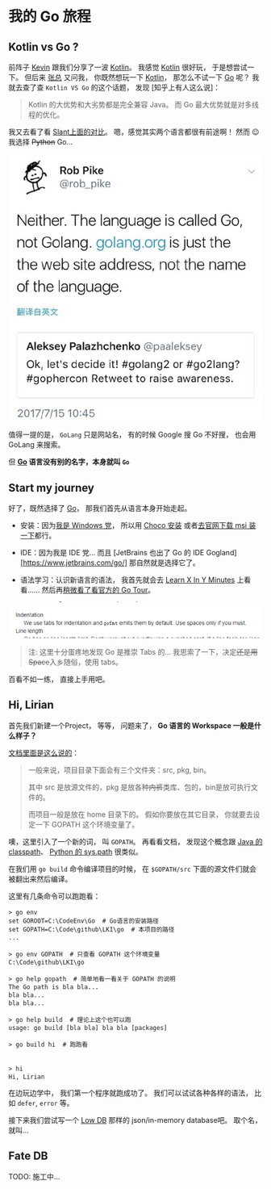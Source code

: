 # 我的 Go 旅程

## Kotlin vs Go ?

前阵子 [Kevin][kevin] 跟我们分享了一波 [Kotlin][kotlin]。
我感觉 [Kotlin][kotlin] 很好玩，
于是想尝试一下。
但后来 [张总][tothegump] 又问我，
你既然想玩一下 [Kotlin][kotlin]，
那怎么不试一下 [Go][go] 呢？
我就去查了查 `Kotlin VS Go` 的这个话题，
发现 [知乎上有人这么说]：

> Kotlin 的大优势和大劣势都是完全兼容 Java。
> 而 Go 最大优势就是对多线程的优化。

我又去看了看 [Slant上面的对比][slant-kotlin-go]。
嗯，感觉其实两个语言都很有前途啊！
然而 :wink: 我选择 ~~Python~~ Go...

![go-name][go-name]

值得一提的是，
`GoLang` 只是网站名，
有的时候 Google 搜 Go 不好搜，
也会用 GoLang 来搜索。

但 **[Go][go] 语言没有别的名字，本身就叫 `Go`**


## Start my journey

好了，既然选择了 [Go][go]，
那我们首先从语言本身开始走起。

* 安装：因为[我是 Windows 党][windows-setup]，
所以用 [Choco 安装][choco] 或者[去官网下载 msi 装一下][go-dl]都行。

* IDE：因为我是 IDE 党...
而且 [JetBrains 也出了 Go 的 IDE Gogland][https://www.jetbrains.com/go/]
那自然就是选择它了。

* 语法学习：认识新语言的语法，
我首先就会去 [Learn X In Y Minutes][xy-go] 上看看……
然后再[稍微看了看官方的 Go Tour][go-tour]。

![wtf-tabs][tabs]

> 注: 这里十分蛋疼地发现 Go 是推崇 Tabs 的...
> 我思索了一下，决定~~还是用 Space~~入乡随俗，使用 tabs。

百看不如一练，
直接上手用吧。


## Hi, Lirian

首先我们新建一个Project，
等等，
问题来了，
**Go 语言的 Workspace 一般是什么样子？**

[文档里面是这么说的][go-workspace]：

> 一般来说，项目目录下面会有三个文件夹：src, pkg, bin。
>
> 其中 src 是放源文件的，pkg 是放各种~~内裤~~类库、包的，bin是放可执行文件的。
>
> 而项目一般是放在 home 目录下的。
> 假如你要放在其它目录，
> 你就要去设定一下 GOPATH 这个环境变量了。

噢，这里引入了一个新的词，
叫 `GOPATH`。
再看看文档，
发现这个概念跟 [Java 的 classpath][classpath]、
[Python 的 sys.path][sys-path] 很类似。

在我们用 `go build` 命令编译项目的时候，
在 `$GOPATH/src` 下面的源文件们就会被翻出来然后编译。

这里有几条命令可以跑跑看：

```
> go env
set GOROOT=C:\CodeEnv\Go  # Go语言的安装路径
set GOPATH=C:\Code\github\LKI\go  # 本项目的路径
...

> go env GOPATH  # 只查看 GOPATH 这个环境变量
C:\Code\github\LKI\go

> go help gopath  # 简单地看一看关于 GOPATH 的说明
The Go path is bla bla...
bla bla...
bla bla...

> go help build  # 理论上这个也可以跑
usage: go build [bla bla] bla bla [packages]

> go build hi  # 跑跑看


> hi
Hi, Lirian
```

在边玩边学中，
我们第一个程序就跑成功了。
我们可以试试各种各样的语法，
比如 `defer`, `error` 等。

接下来我们尝试写一个 [Low DB][lowdb] 那样的 json/in-memory database吧。
取个名，就叫…


## Fate DB

TODO: 施工中...


[kevin]: http://www.heyongjian.com/
[kotlin]: http://kotlinlang.org/
[tothegump]: https://github.com/tothegump
[go]: https://golang.org/
[zhihu-kotlin-go]: https://www.zhihu.com/question/60064789
[slant-kotlin-go]: https://www.slant.co/versus/126/1543/~golang_vs_kotlin
[go-name]: /doc/images/go.jpg
[windows-setup]: http://www.liriansu.com/windows-dev-env
[choco]: https://chocolatey.org/
[go-dl]: https://golang.org/dl/
[gogland]: https://www.jetbrains.com/go/
[xy-go]: https://learnxinyminutes.com/docs/go/
[go-tour]: https://tour.golang.org/welcome/
[tabs]: /doc/images/tabs_wtf.jpg
[go-workspace]: https://golang.org/doc/code.html#Workspaces
[classpath]: https://docs.oracle.com/javase/8/docs/technotes/tools/windows/classpath.html
[sys-path]: https://docs.python.org/3/library/sys.html
[lowdb]: https://github.com/typicode/lowdb
